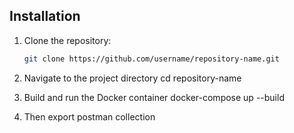 ## Installation
1. Clone the repository:
   ```bash
   git clone https://github.com/username/repository-name.git

2. Navigate to the project directory
   cd repository-name

3. Build and run the Docker container
   docker-compose up --build
   
4. Then export postman collection

